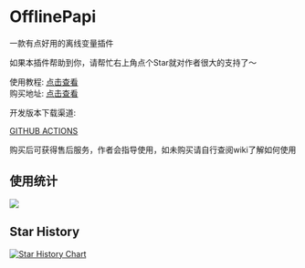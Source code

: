# OfflinePapi

一款有点好用的离线变量插件

如果本插件帮助到你，请帮忙右上角点个Star就对作者很大的支持了～

使用教程: [点击查看](https://ricedoc.handyplus.cn/wiki/OfflinePapi/README/)  
购买地址: [点击查看](https://afdian.net/item/250e635cce3611eda09152540025c377)

开发版本下载渠道:

[GITHUB ACTIONS](https://github.com/handy-git/OfflinePapi/actions)

购买后可获得售后服务，作者会指导使用，如未购买请自行查阅wiki了解如何使用

## 使用统计

![](https://bstats.org/signatures/bukkit/ip2region.svg)

## Star History

[![Star History Chart](https://api.star-history.com/svg?repos=handy-git/OfflinePapi&type=Date)](https://star-history.com/#handy-git/OfflinePapi&Date)
